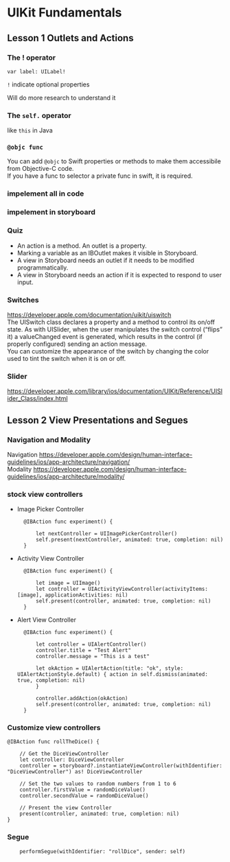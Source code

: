 # UIKit Fundamentals

## Lesson 1 Outlets and Actions

### The ! operator

    var label: UILabel!

`!` indicate optional properties

Will do more research to understand it



### The `self.` operator
like `this` in Java


### `@objc func`
You can add `@objc` to Swift properties or methods to make them accessibile from Objective-C code.  
If you have a func to selector a private func in swift, it is required.


### impelement all in code 


### impelement in storyboard

### Quiz

* An action is a method. An outlet is a property.  
* Marking a variable as an IBOutlet makes it visible in Storyboard.
* A view in Storyboard needs an outlet if it needs to be modified programmatically.
* A view in Storyboard needs an action if it is expected to respond to user input.

### Switches
https://developer.apple.com/documentation/uikit/uiswitch  
The UISwitch class declares a property and a method to control its on/off state. As with UISlider, when the user manipulates the switch control (“flips” it) a valueChanged event is generated, which results in the control (if properly configured) sending an action message.  
You can customize the appearance of the switch by changing the color used to tint the switch when it is on or off.

### Slider
https://developer.apple.com/library/ios/documentation/UIKit/Reference/UISlider_Class/index.html  


## Lesson 2 View Presentations and Segues
### Navigation and Modality
Navigation  https://developer.apple.com/design/human-interface-guidelines/ios/app-architecture/navigation/   
Modality https://developer.apple.com/design/human-interface-guidelines/ios/app-architecture/modality/  


### stock view controllers
* Image Picker Controller

        @IBAction func experiment() {

            let nextController = UIImagePickerController()
            self.present(nextController, animated: true, completion: nil)
        }
    
* Activity View Controller

        @IBAction func experiment() {

            let image = UIImage()
            let controller = UIActivityViewController(activityItems: [image], applicationActivities: nil)
            self.present(controller, animated: true, completion: nil)
        }
* Alert View Controller

        @IBAction func experiment() {

            let controller = UIAlertController()
            controller.title = "Test Alert"
            controller.message = "This is a test"

            let okAction = UIAlertAction(title: "ok", style: UIAlertActionStyle.default) { action in self.dismiss(animated: true, completion: nil)
            }

            controller.addAction(okAction)
            self.present(controller, animated: true, completion: nil)
        }

### Customize view controllers

    @IBAction func rollTheDice() {

        // Get the DiceViewController
        let controller: DiceViewController
        controller = storyboard?.instantiateViewController(withIdentifier: "DiceViewController") as! DiceViewController

        // Set the two values to random numbers from 1 to 6
        controller.firstValue = randomDiceValue()
        controller.secondValue = randomDiceValue()

        // Present the view Controller
        present(controller, animated: true, completion: nil)
    }
    
### Segue 

        performSegue(withIdentifier: "rollDice", sender: self)

